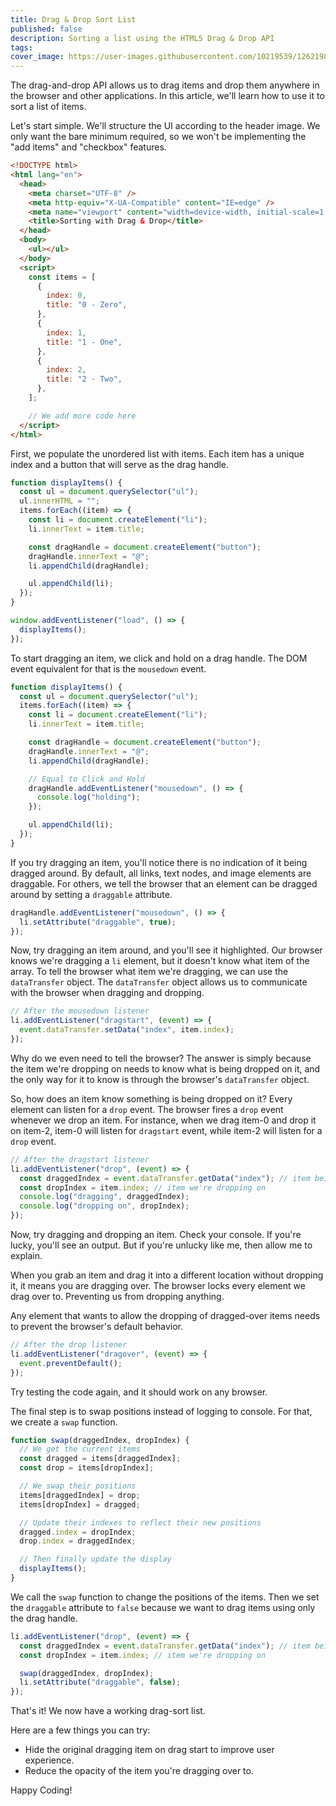 ```yaml
---
title: Drag & Drop Sort List
published: false
description: Sorting a list using the HTML5 Drag & Drop API
tags:
cover_image: https://user-images.githubusercontent.com/10219539/126219879-543edda3-088b-4314-bf6a-0783b86d44cb.png
---
```


The drag-and-drop API allows us to drag items and drop them anywhere in the browser and other applications. In this article, we'll learn how to use it to sort a list of items.

Let's start simple. We'll structure the UI according to the header image. We only want the bare minimum required, so we won't be implementing the "add items" and "checkbox" features.

```html
<!DOCTYPE html>
<html lang="en">
  <head>
    <meta charset="UTF-8" />
    <meta http-equiv="X-UA-Compatible" content="IE=edge" />
    <meta name="viewport" content="width=device-width, initial-scale=1.0" />
    <title>Sorting with Drag & Drop</title>
  </head>
  <body>
    <ul></ul>
  </body>
  <script>
    const items = [
      {
        index: 0,
        title: "0 - Zero",
      },
      {
        index: 1,
        title: "1 - One",
      },
      {
        index: 2,
        title: "2 - Two",
      },
    ];

    // We add more code here
  </script>
</html>
```

First, we populate the unordered list with items. Each item has a unique index and a button that will serve as the drag handle.

```js
function displayItems() {
  const ul = document.querySelector("ul");
  ul.innerHTML = "";
  items.forEach((item) => {
    const li = document.createElement("li");
    li.innerText = item.title;

    const dragHandle = document.createElement("button");
    dragHandle.innerText = "@";
    li.appendChild(dragHandle);

    ul.appendChild(li);
  });
}

window.addEventListener("load", () => {
  displayItems();
});
```

To start dragging an item, we click and hold on a drag handle. The DOM event equivalent for that is the `mousedown` event.

```js
function displayItems() {
  const ul = document.querySelector("ul");
  items.forEach((item) => {
    const li = document.createElement("li");
    li.innerText = item.title;

    const dragHandle = document.createElement("button");
    dragHandle.innerText = "@";
    li.appendChild(dragHandle);

    // Equal to Click and Hold
    dragHandle.addEventListener("mousedown", () => {
      console.log("holding");
    });

    ul.appendChild(li);
  });
}
```

If you try dragging an item, you'll notice there is no indication of it being dragged around. By default, all links, text nodes, and image elements are draggable. For others, we tell the browser that an element can be dragged around by setting a `draggable` attribute.

```js
dragHandle.addEventListener("mousedown", () => {
  li.setAttribute("draggable", true);
});
```

Now, try dragging an item around, and you'll see it highlighted. Our browser knows we're dragging a `li` element, but it doesn't know what item of the array. To tell the browser what item we're dragging, we can use the `dataTransfer` object. The `dataTransfer` object allows us to communicate with the browser when dragging and dropping.

```js
// After the mousedown listener
li.addEventListener("dragstart", (event) => {
  event.dataTransfer.setData("index", item.index);
});
```

Why do we even need to tell the browser? The answer is simply because the item we're dropping on needs to know what is being dropped on it, and the only way for it to know is through the browser's `dataTransfer` object.

So, how does an item know something is being dropped on it? Every element can listen for a `drop` event. The browser fires a `drop` event whenever we drop an item. For instance, when we drag item-0 and drop it on item-2, item-0 will listen for `dragstart` event, while item-2 will listen for a `drop` event.

```js
// After the dragstart listener
li.addEventListener("drop", (event) => {
  const draggedIndex = event.dataTransfer.getData("index"); // item being dragged
  const dropIndex = item.index; // item we're dropping on
  console.log("dragging", draggedIndex);
  console.log("dropping on", dropIndex);
});
```

Now, try dragging and dropping an item. Check your console. If you're lucky, you'll see an output. But if you're unlucky like me, then allow me to explain.

When you grab an item and drag it into a different location without dropping it, it means you are dragging over. The browser locks every element we drag over to. Preventing us from dropping anything.

Any element that wants to allow the dropping of dragged-over items needs to prevent the browser's default behavior.

```js
// After the drop listener
li.addEventListener("dragover", (event) => {
  event.preventDefault();
});
```

Try testing the code again, and it should work on any browser.

The final step is to swap positions instead of logging to console. For that, we create a `swap` function.

```js
function swap(draggedIndex, dropIndex) {
  // We get the current items
  const dragged = items[draggedIndex];
  const drop = items[dropIndex];

  // We swap their positions
  items[draggedIndex] = drop;
  items[dropIndex] = dragged;

  // Update their indexes to reflect their new positions
  dragged.index = dropIndex;
  drop.index = draggedIndex;

  // Then finally update the display
  displayItems();
}
```

We call the `swap` function to change the positions of the items. Then we set the `draggable` attribute to `false` because we want to drag items using only the drag handle.

```js
li.addEventListener("drop", (event) => {
  const draggedIndex = event.dataTransfer.getData("index"); // item being dragged
  const dropIndex = item.index; // item we're dropping on

  swap(draggedIndex, dropIndex);
  li.setAttribute("draggable", false);
});
```

That's it! We now have a working drag-sort list.

Here are a few things you can try:

- Hide the original dragging item on drag start to improve user experience.
- Reduce the opacity of the item you're dragging over to.

Happy Coding!
